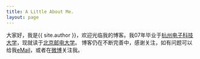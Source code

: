 ```yaml
---
title: A Little About Me.
layout: page
---
```

  
大家好，我是{{ site.author }}，欢迎光临我的博客。我07年毕业于<a href="http://www.hdu.edu.cn/" target="_blank" class="external">杭州电子科技大学</a>，现就读于<a href="http://www.bupt.edu.cn/" target="_blank" class="external">北京邮电大学</a>。
博客仍在不断完善中，感谢关注，如有问题可以给我<a href="" title="邮箱" onclick="alert('linsword20 在 Gmail，你懂得！');return false;">eMail</a>，或者在<a href="http://weibo.com/linsword20" title="Jason_0" target="_blank" class="external">微博</a>关注我。 
